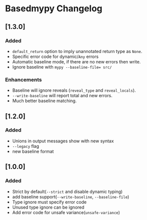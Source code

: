 # Basedmypy Changelog

## [1.3.0]
### Added
- `default_return` option to imply unannotated return type as `None`.
- Specific error code for dynamic/`Any` errors
- Automatic baseline mode, if there are no new errors then write.
- Ignore baseline with `mypy --baseline-file= src/`
### Enhancements
- Baseline will ignore reveals (`reveal_type` and `reveal_locals`).
- `--write-baseline` will report total and new errors.
- Much better baseline matching.

## [1.2.0]
### Added
- Unions in output messages show with new syntax
- `--legacy` flag
- new baseline format

## [1.0.0]
### Added
- Strict by default(`--strict` and disable dynamic typing)
- add baseline support(`--write-baseline`, `--baseline-file`)
- Type ignore must specify error code
- Unused type ignore can be ignored
- Add error code for unsafe variance(`unsafe-variance`)
